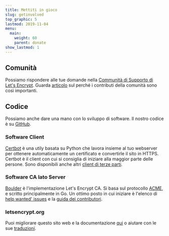```yaml
---
title: Mettiti in gioco
slug: getinvolved
top_graphic: 5
lastmod: 2019-11-04
menu:
  main:
    weight: 60
    parent: donate
show_lastmod: 1
---
```



## Comunità

Possiamo rispondere alle tue domande nella [Communità di Supporto di Let's Encrypt](https://community.letsencrypt.org/). Guarda [articolo](/2015/08/13/lets-encrypt-community-support.html) sul perché i contributi della comunità sono così importanti.

## Codice

Possiamo anche dare una mano con lo sviluppo di software. Il nostro codice è su [GitHub](https://github.com/openfoodfacts).

### Software Client

[Certbot](https://github.com/certbot/certbot) è una utily basata su Python che lavora insieme al tuo webserver per ottenere automaticamente un certificato e convertirle il sito in HTTPS. Certbot è il client con cui si consiglia di iniziare alla maggior parte delle persone. Sono disponibili anche altri [client di terze parti](/docs/client-options).

### Software CA lato Server

[Boulder](https://github.com/letsencrypt/boulder) è l'implementazione Let's Encrypt CA. Si basa sul protocollo [ACME](https://tools.ietf.org/html/rfc8555), e scritto principalmente in Go. Un ottimo posto in cui iniziare è l'elenco di [help wanted' issues](https://github.com/letsencrypt/boulder/labels/help%20wanted) e la [guida dei contributori](https://github.com/letsencrypt/boulder/blob/main/CONTRIBUTING.md).

### letsencrypt.org

Puoi migliorare questo sito web e la documentazione [qui](https://github.com/letsencrypt/website) o aiutare con le sue [traduzioni](https://crowdin.com/project/lets-encrypt-website).
